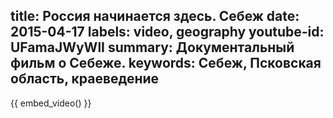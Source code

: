 title: Россия начинается здесь. Себеж
date: 2015-04-17
labels: video, geography
youtube-id: UFamaJWyWlI
summary: Документальный фильм о Себеже.
keywords: Себеж, Псковская область, краеведение
---

{{ embed_video() }}
